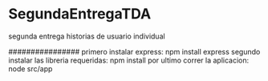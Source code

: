 # SegundaEntregaTDA
segunda entrega historias de usuario individual 

################
primero instalar express: npm install express
segundo instalar las libreria requeridas: npm install
por ultimo correr la aplicacion: node src/app
